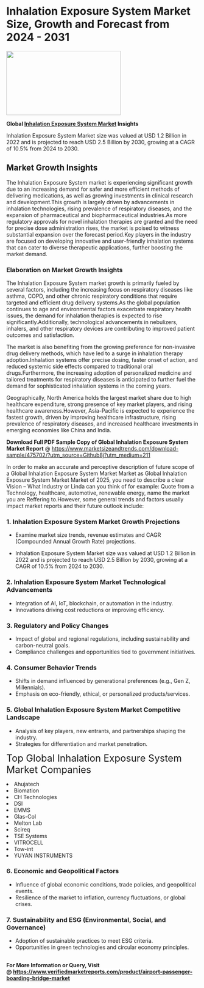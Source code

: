 <H1>Inhalation Exposure System Market Size, Growth and Forecast from 2024 - 2031</H1><img class="aligncenter size-medium wp-image-584254" src="https://thirdeyenews.in/wp-content/uploads/2024/09/Global-Market-Research-300x168.jpeg" alt="" width="300" height="168" /><p><strong>Global&nbsp;<a href="https://www.marketsizeandtrends.com/download-sample/475702/?utm_source=Github8j?utm_medium=211">Inhalation Exposure System Market</a> Insights</strong></p><p>Inhalation Exposure System Market size was valued at USD 1.2 Billion in 2022 and is projected to reach USD 2.5 Billion by 2030, growing at a CAGR of 10.5% from 2024 to 2030.</p><p><h2>Market Growth Insights</h2> <p>The Inhalation Exposure System market is experiencing significant growth due to an increasing demand for safer and more efficient methods of delivering medications, as well as growing investments in clinical research and development.This growth is largely driven by advancements in inhalation technologies, rising prevalence of respiratory diseases, and the expansion of pharmaceutical and biopharmaceutical industries.As more regulatory approvals for novel inhalation therapies are granted and the need for precise dose administration rises, the market is poised to witness substantial expansion over the forecast period.Key players in the industry are focused on developing innovative and user-friendly inhalation systems that can cater to diverse therapeutic applications, further boosting the market demand.</p> <h3>Elaboration on Market Growth Insights</h3> <p>The Inhalation Exposure System market growth is primarily fueled by several factors, including the increasing focus on respiratory diseases like asthma, COPD, and other chronic respiratory conditions that require targeted and efficient drug delivery systems.As the global population continues to age and environmental factors exacerbate respiratory health issues, the demand for inhalation therapies is expected to rise significantly.Additionally, technological advancements in nebulizers, inhalers, and other respiratory devices are contributing to improved patient outcomes and satisfaction.</p> <p>The market is also benefiting from the growing preference for non-invasive drug delivery methods, which have led to a surge in inhalation therapy adoption.Inhalation systems offer precise dosing, faster onset of action, and reduced systemic side effects compared to traditional oral drugs.Furthermore, the increasing adoption of personalized medicine and tailored treatments for respiratory diseases is anticipated to further fuel the demand for sophisticated inhalation systems in the coming years.</p> <p>Geographically, North America holds the largest market share due to high healthcare expenditure, strong presence of key market players, and rising healthcare awareness.However, Asia-Pacific is expected to experience the fastest growth, driven by improving healthcare infrastructure, rising prevalence of respiratory diseases, and increased healthcare investments in emerging economies like China and India.</p> <p><span class=""><strong>Download Full PDF Sample Copy of Global Inhalation Exposure System Market Report</strong> @ <a href="https://www.marketsizeandtrends.com/download-sample/475702/?utm_source=Github8j?utm_medium=211" target="_blank">https://www.marketsizeandtrends.com/download-sample/475702/?utm_source=Github8j?utm_medium=211</a></span></p><p>In order to make an accurate and perceptive description of future scope of a Global&nbsp;Inhalation Exposure System Market Market as Global&nbsp;Inhalation Exposure System Market Market of 2025, you need to describe a clear Vision &ndash; What Industry or Linda can you think of for example: Quote from a Technology, healthcare, automotive, renewable energy, name the market you are Reffering to.However, some general trends and factors usually impact market reports and their future outlook include:</p><h3>1.&nbsp;<strong>Inhalation Exposure System Market Growth Projections</strong></h3><ul><li>Examine market size trends, revenue estimates and CAGR (Compounded Annual Growth Rate) projections.</li><li><p>Inhalation Exposure System Market size was valued at USD 1.2 Billion in 2022 and is projected to reach USD 2.5 Billion by 2030, growing at a CAGR of 10.5% from 2024 to 2030.</p></li></ul><h3>2.&nbsp;<strong>Inhalation Exposure System Market Technological Advancements</strong></h3><ul><li>Integration of AI, IoT, blockchain, or automation in the industry.</li><li>Innovations driving cost reductions or improving efficiency.</li></ul><h3>3.&nbsp;<strong>Regulatory and Policy Changes</strong></h3><ul><li>Impact of global and regional regulations, including sustainability and carbon-neutral goals.</li><li>Compliance challenges and opportunities tied to government initiatives.</li></ul><h3>4.&nbsp;<strong>Consumer Behavior Trends</strong></h3><ul><li>Shifts in demand influenced by generational preferences (e.g., Gen Z, Millennials).</li><li>Emphasis on eco-friendly, ethical, or personalized products/services.</li></ul><h3>5.&nbsp;<strong>Global Inhalation Exposure System Market Competitive Landscape</strong></h3><ul><li>Analysis of key players, new entrants, and partnerships shaping the industry.</li><li>Strategies for differentiation and market penetration.</li></ul><p data-pm-slice="1 1 []"><span style="color: inherit; font-family: inherit; font-size: 25px;">Top Global Inhalation Exposure System Market Companies</span></p><div class="" data-test-id=""><p><li>Ahujatech</li><li> Biomation</li><li> CH Technologies</li><li> DSI</li><li> EMMS</li><li> Glas-Col</li><li> Melton Lab</li><li> Scireq</li><li> TSE Systems</li><li> VITROCELL</li><li> Tow-int</li><li> YUYAN INSTRUMENTS</li></p></div><h3>6.&nbsp;<strong>Economic and Geopolitical Factors</strong></h3><ul><li>Influence of global economic conditions, trade policies, and geopolitical events.</li><li>Resilience of the market to inflation, currency fluctuations, or global crises.</li></ul><h3>7.&nbsp;<strong>Sustainability and ESG (Environmental, Social, and Governance)</strong></h3><ul><li>Adoption of sustainable practices to meet ESG criteria.</li><li>Opportunities in green technologies and circular economy principles.</li></ul><h2><strong style="font-size: 14px;">For More Information or Query, Visit @&nbsp;</strong><a style="background-color: #ffffff; font-size: 14px;" href="https://www.marketsizeandtrends.com/report/inhalation-exposure-system-market/" target="_blank">https://www.verifiedmarketreports.com/product/airport-passenger-boarding-bridge-market</a></h2>